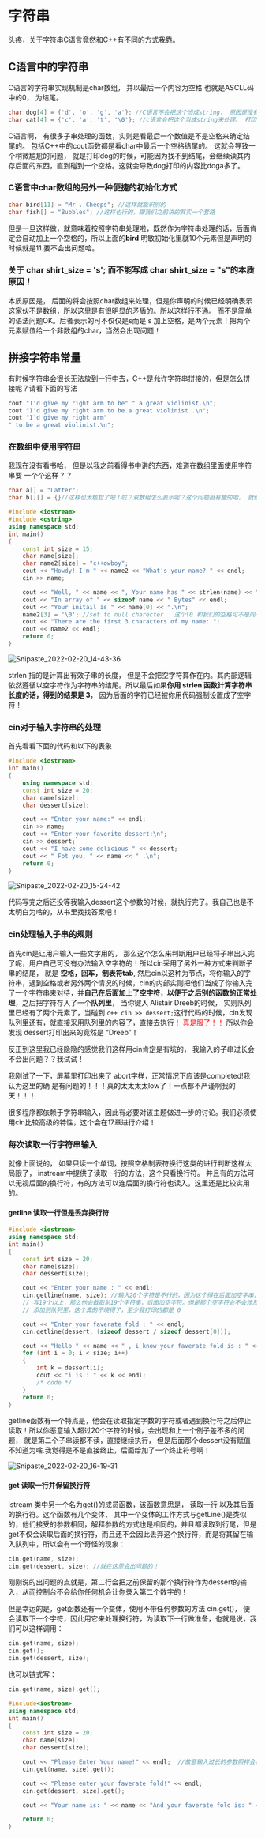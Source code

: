 # 字符串

头疼，关于字符串C语言竟然和C++有不同的方式我靠。

## C语言中的字符串
C语言的字符串实现机制是char数组， 并以最后一个内容为空格   也就是ASCLL码中的0， 为结尾。
```c++
char dog[4] = {'d', 'o', 'g', 'a'}; //C语言不会把这个当成string， 原因是没有结尾, 打印出 “doga后面跟其他东西”
char cat[4] = {'c', 'a', 't', '\0'}; //c语言会把这个当成string来处理。 打印出“cat”
```
C语言啊， 有很多子串处理的函数，实则是看最后一个数值是不是空格来确定结尾的。 包括C++中的cout函数都是看char中最后一个空格结尾的。 这就会导致一个稍微尴尬的问题， 就是打印dog的时候，可能因为找不到结尾，会继续读其内存后面的东西，直到碰到一个空格。这就会导致dog打印的内容比doga多了。

### C语言中char数组的另外一种便捷的初始化方式
```C
char bird[11] = "Mr . Cheeps"; //这样就能识别的
char fish[] = "Bubbles"; //这样也行的，跟我们之前讲的其实一个套路
```
但是一旦这样做，就意味着按照字符串处理啦，既然作为字符串处理的话，后面肯定会自动加上一个空格的，所以上面的**bird** 明敏初始化里就10个元素但是声明的时候就是11.要不会出问题哈。

### 关于 char shirt_size = 's'; 而不能写成 char shirt_size = "s"的本质原因！

本质原因是， 后面的将会按照char数组来处理，但是你声明的时候已经明确表示这家伙不是数组，所以这里是有很明显的矛盾的。所以这样行不通。 而不是简单的语法问题OK。后者表示的可不仅仅是s而是 s 加上空格，是两个元素！把两个元素赋值给一个非数组的char，当然会出现问题！

## 拼接字符串常量
有时候字符串会很长无法放到一行中去，C++是允许字符串拼接的，但是怎么拼接呢？请看下面的写法
```c++
cout "I'd give my right arm to be" " a great violinist.\n";
cout "I'd give my right arm to be a great violinist .\n";
cout "I‘d give my right arm"
" to be a great violinist.\n";
```

### 在数组中使用字符串

我现在没有看书哈， 但是以我之前看得书中讲的东西，难道在数组里面使用字符串要 一个个这样？？
```c++
char a[] = "Latter";
char b[][] = {}//这样也太尴尬了吧！哎？双数组怎么表示呢？这个问题挺有趣的哈， 就像套公式一样
```

```c++
#include <iostream>
#include <cstring>
using namespace std;
int main()
{
    const int size = 15;
    char name[size];
    char name2[size] = "c++owboy";
    cout << "Howdy! I'm " << name2 << "What's your name? " << endl;
    cin >> name;

    cout << "Well, " << name << ", Your name has " << strlen(name) << " Letters and is stored" << endl;
    cout << "In array of " << sizeof name << " Bytes" << endl;
    cout << "Your initail is " << name[0] << ".\n";
    name2[3] = '\0'; //set to null charecter   这个\0 和我们的空格可不是同一个ASCLL码，这里别搞混。 所以你敲空格的时候，依然会打印空格，但是你敲\0的时候就是另外一个事情了。这个细节希望记一下。
    cout << "There are the first 3 characters of my name: ";
    cout << name2 << endl;
    return 0;
}
```
![Snipaste_2022-02-20_14-43-36](/assets/Snipaste_2022-02-20_14-43-36.png)

strlen 指的是计算出有效子串的长度， 但是不会把空字符算作在内。其内部逻辑依然遵循以空字符作为字符串的结尾。所以最后如果**你用 strlen 函数计算字符串长度的话，得到的结果是 3**， 因为后面的字符已经被你用代码强制设置成了空字符！

### cin对于输入字符串的处理

首先看看下面的代码和以下的表象
```c++
#include <iostream>
int main() 
{
    using namespace std;
    const int size = 20;
    char name[size];
    char dessert[size];

    cout << "Enter your name:" << endl;
    cin >> name;
    cout << "Enter your favorite dessert:\n";
    cin >> dessert;
    cout << "I have some delicious " << dessert;
    cout << " Fot you, " << name << " .\n";
    return 0;
}
```

![Snipaste_2022-02-20_15-24-42](/assets/Snipaste_2022-02-20_15-24-42.png)

代码写完之后还没等我输入dessert这个参数的时候，就执行完了。我自己也是不太明白为啥的，从书里找找答案吧！

### cin处理输入子串的规则

首先cin是让用户输入一些文字用的， 那么这个怎么来判断用户已经将子串出入完了呢，用户自己可没有办法输入空字符的！所以cin采用了另外一种方式来判断子串的结尾， 就是 **空格，回车，制表符tab**, 然后cin以这种为节点，将你输入的字符串，遇到空格或者另外两个情况的时候，cin的内部实则把他们当成了你输入完了一个字符串来对待，并**自己在后面加上了空字符，以便于之后别的函数的正常处理**，之后把字符存入了一个**队列里**， 当你键入 Alistair Dreeb的时候， 实则队列里已经有了两个元素了，当碰到 ```c++ cin >> dessert;```这行代码的时候，cin发现队列里还有，就直接采用队列里的内容了，直接去执行！<font color=red> 真是服了！！ </font>所以你会发现 dessert打印出来的竟然是 “Dreeb”！

反正到这里我已经隐隐的感觉我们这样用cin肯定是有坑的， 我输入的子串过长会不会出问题？？我试试！

我刚试了一下，屏幕里打印出来了 abort字样，正常情况下应该是completed!我认为这里的确 是有问题的！！！真的太太太太low了！一点都不严谨啊我的天！！！

很多程序都依赖于字符串输入，因此有必要对该主题做进一步的讨论。我们必须使用cin比较高级的特性，这个会在17章进行介绍！

### 每次读取一行字符串输入
就像上面说的， 如果只读一个单词，按照空格制表符换行这类的进行判断这样太局限了， instream中提供了读取一行的方法，这个只看换行符。 并且有的方法可以无视后面的换行符，有的方法可以连后面的换行符也读入，这里还是比较实用的。

#### getline 读取一行但是丢弃换行符

```c++
#include <iostream>
using namespace std;
int main() 
{
    const int size = 20;
    char name[size];
    char dessert[size];

    cout << "Enter your name : " << endl;
    cin.getline(name, size); //输入20个字符是不行的，因为这个得在后面加空字串，所以你得加19个字符！如果你强制
    // 写19个以上，那么他会截取前19个字符串，后面加空字符。但是那个空字符会不会涉及到下一个desser的值
    // 添加到队列里，这个真的不晓得了，至少我打印的都是 0

    cout << "Enter your faverate fold : " << endl;
    cin.getline(dessert, (sizeof dessert / sizeof dessert[0]));

    cout << "Hello " << name << " , i know your faverate fold is : " << dessert << endl; 
    for (int i = 0; i < size; i++)
    {
        int k = dessert[i];
        cout << "i is : " << k << endl;
        /* code */
    }
    return 0;
}
```

getline函数有一个特点是，他会在读取指定字数的字符或者遇到换行符之后停止读取！所以你恶意输入超过20个字符的时候，会出现和上一个例子差不多的问题， 就是第二个子串读都不读，直接继续执行， 但是后面那个dessert没有赋值不知道为啥.我觉得是不是直接终止，后面给加了一个终止符号啊！

![Snipaste_2022-02-20_16-19-31](/assets/Snipaste_2022-02-20_16-19-31.png)

#### get 读取一行并保留换行符

istream 类中另一个名为get()的成员函数，该函数意思是， 读取一行 以及其后面的换行符。这个函数有几个变体， 其中一个变体的工作方式与getLine()是类似的，他们接受的参数相同，解释参数的方式也是相同的，并且都读取到行尾，但是get不仅会读取后面的换行符，而且还不会因此丢弃这个换行符，而是将其留在输入队列中，所以会有一个奇怪的现象：
```c++
cin.get(name, size);
cin.get(dessert, size); //就在这里会出问题的！
```
刚刚说的出问题的点就是，第二行会把之前保留的那个换行符作为dessert的输入，从而控制台不会给你任何机会让你录入第二个数字的！

但是幸运的是，get函数还有一个变体，使用不带任何参数的方法 cin.get()， 便会读取下一个字符，因此用它来处理换行符，为读取下一行做准备，也就是说，我们可以这样调用：
```c++
cin.get(name, size);
cin.get();
cin.get(dessert, size);
```

也可以链式写：

```c++
cin.get(name, size).get();
```

```C++
#include<iostream>
using namespace std;
int main()
{
    const int size = 20;
    char name[size];
    char dessert[size];

    cout << "Please Enter Your name!" << endl;  //故意输入过长的参数照样会出问题的。
    cin.get(name, size).get();

    cout << "Please enter your faverate fold!" << endl;
    cin.get(dessert, size).get();

    cout << "Your name is: " << name << "And your faverate fold is: " << dessert << endl;

    return 0;
}
```

